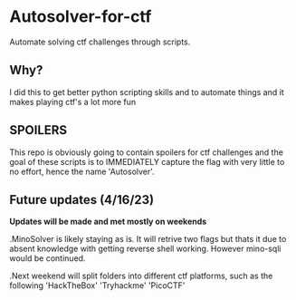 # Autosolver-for-ctf
Automate solving ctf challenges through scripts.
## Why?
I did this to get better python scripting skills and to automate things and it makes playing ctf's a lot more fun
## SPOILERS
This repo is obviously going to contain spoilers for ctf challenges and the goal of these scripts is to IMMEDIATELY capture the flag with very little to no  effort, hence the name 'Autosolver'.  
## Future updates (4/16/23)
**Updates will be made and met mostly on weekends** 

.MinoSolver is likely staying as is. It will retrive two flags but thats it due to absent knowledge with getting reverse shell working. However mino-sqli would be continued. 

.Next weekend will split folders into different ctf platforms, such as the following 'HackTheBox' 'Tryhackme' 'PicoCTF'
